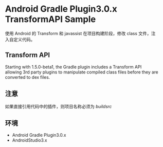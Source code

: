 # Android Gradle Plugin3.0.x TransformAPI Sample

使用 Android 的 Transform 和 javassist 在项目构建阶段，修改 class 文件，注入自定义代码。

## Transform API

Starting with 1.5.0-beta1, the Gradle plugin includes a Transform API allowing 3rd party plugins to manipulate compiled class files before they are converted to dex files.

## 注意

如果直接引用代码中的插件，则项目名称必须为 *buildsrc*

## 环境

- Android Gradle Plugin3.0.x
- AndroidStudio3.x
